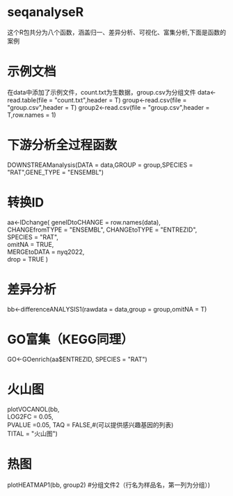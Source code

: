 # seqanalyseR
这个R包共分为八个函数，涵盖归一、差异分析、可视化、富集分析,下面是函数的案例  
# 示例文档
在data中添加了示例文件，count.txt为生数据，group.csv为分组文件
data<-read.table(file = "count.txt",header = T) 
group<-read.csv(file = "group.csv",header = T) 
group2<-read.csv(file = "group.csv",header = T,row.names = 1)
# 下游分析全过程函数
DOWNSTREAManalysis(DATA = data,GROUP = group,SPECIES = "RAT",GENE_TYPE = "ENSEMBL")  

# 转换ID
aa<-IDchange(
  geneIDtoCHANGE = row.names(data),  
  CHANGEfromTYPE = "ENSEMBL", 
  CHANGEtoTYPE = "ENTREZID",  
  SPECIES = "RAT",  
  omitNA = TRUE,  
  MERGEtoDATA = nyq2022,  
  drop = TRUE 
) 
# 差异分析
bb<-differenceANALYSIS1(rawdata = data,group = group,omitNA = T)  
# GO富集（KEGG同理）
GO<-GOenrich(aa$ENTREZID, SPECIES = "RAT")  
# 火山图
plotVOCANOL(bb,    
            LOG2FC = 0.05,   
            PVALUE =0.05, 
            TAQ = FALSE,#(可以提供感兴趣基因的列表)     
            TITAL = "火山图")
# 热图
plotHEATMAP1(bb, group2) #分组文件2（行名为样品名，第一列为分组）)
